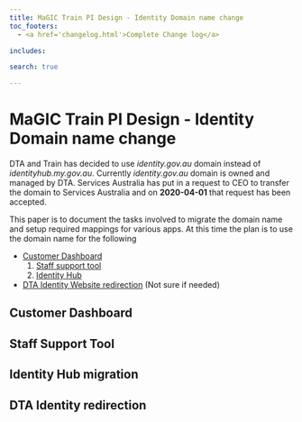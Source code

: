 ```yaml
---
title: MaGIC Train PI Design - Identity Domain name change
toc_footers: 
  - <a href='changelog.html'>Complete Change log</a>

includes: 

search: true

---
```


# MaGIC Train PI Design - Identity Domain name change
DTA and Train has decided to use *identity.gov.au* domain instead of *identityhub.my.gov.au*. Currently *identity.gov.au* domain is owned and managed by DTA. Services Australia has put in a request to CEO to transfer the domain to Services Australia and on **2020-04-01** that request has been accepted. 

This paper is to document the tasks involved to migrate the domain name and setup required mappings for various apps. At this time the plan is to use the domain name for the following 

* [Customer Dashboard](#CUSTOMER_DASHBOARD)
    1. [Staff support tool](#STAFF_SUPPORT_TOOL)
    1. [Identity Hub](#IDENTITY_HUB_MIGRATION)
* [DTA Identity Website redirection](#DTA_WEB_REDIRECT) (Not sure if needed)  

## <a id="CUSTOMER_DASHBOARD"></a>Customer Dashboard 

## <a id="STAFF_SUPPORT_TOOL"></a>Staff Support Tool

## <a id="IDENTITY_HUB_MIGRATION"></a>Identity Hub migration 

## <a id="DTA_WEB_REDIRECT"></a>DTA Identity redirection 
